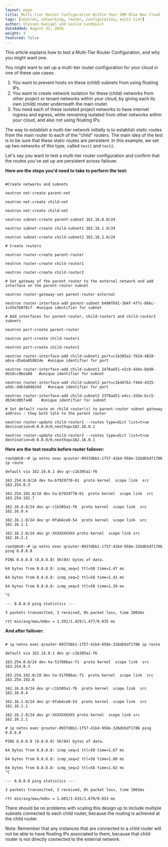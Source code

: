 ```yaml
---
layout: page
title: Multi-tier Router Configuration Within Your IBM Blue Box Cloud
tags: [neutron, networking, router, configuration, multi-tier]
author: Ulysses Kanigel and Leslie Lundquist
dateAdded: August 31, 2016
weight: 4
featured: false
---
```


This article explains how to test a Multi-Tier Router Configuration, and why you might want one.

You might want to set up a multi-tier router configuration for your cloud in one of these use cases:

1. You want to prevent hosts on these (child) subnets from using floating IPs.
2. You want to create network isolation for these (child) networks from other project or tenant networks within your cloud, by giving each its own (child) router underneath the main router.
3. You need each of these isolated project networks to have internet ingress and egress, while remaining isolated from other networks within your cloud, and also not using floating IPs.

The way to establish a multi-tier network initially is to establish static routes from the main router to each of the "child" routers. The main idea of the test is to be sure that these static routes are persistent. In this example, we set up two networks of this type, called `test1` and `test2`.

Let's say you want to test a multi-tier router configuration and confirm that the routes you've set up are persistent across failover.

**Here are the steps you'd need to take to perform the test:**

```

#Create networks and subnets

neutron net-create parent-net

neutron net-create child-net

neutron net-create child-net

neutron subnet-create parent-subnet 162.16.0.0/24

neutron subnet-create child-subnet1 162.16.1.0/24

neutron subnet-create child-subnet2 162.16.2.0/24

# Create routers

neutron router-create parent-router

neutron router-create child-router1

neutron router-create child-router2

# Set gateway of the parent router to the external network and add interface on the parent-router subnet

neutron router-gateway-set parent-router external

neutron router-interface-add parent-subnet b490f691-364f-4f7c-866c-1c45e7b8f8cf  #unique identifier for subnet

# Add interfaces for parent-router, child-router1 and child-router2 subnets

neutron port-create parent-router

neutron port-create child-router1

neutron port-create child-router2

neutron router-interface-add child-subnet1 port=c1b305a1-f634-4828-a6ce-d5a6a058824e  #unique identifier for port

neutron router-interface-add child-subnet1 2476ad51-e2cb-4d4e-bbd8-db18cc06ea88   #unique identifier for subnet

neutron router-interface-add child-subnet2 port=c1b467b1-f444-4325-a5dc-d4b3a04624d   #unique identifier for port

neutron router-interface-add child-subnet2 2378ad51-e4cc-2d3e-bcc5-db34cd05fa48    #unique identifier for subnet

# Set default route on child router(s) to parent-router subnet gateway address : they both talk to the parent router

neutron router-update child-router1 --routes type=dict list=true destination=0.0.0.0/0,nexthop=162.16.0.1

neutron router-update child-router2 --routes type=dict list=true destination=0.0.0.0/0,nexthop=162.16.0.1

```

**Here are the test results before router failover:**

```
root@ds0:~# ip netns exec qrouter-0937dbb1-1f57-41b4-958e-326db5df1786 ip route

default via 162.16.0.1 dev qr-c1b305a1-f6

163.254.0.0/24 dev ha-b7929778-61  proto kernel  scope link  src 163.254.0.3

163.254.192.0/18 dev ha-b7929778-61  proto kernel  scope link  src 163.254.192.7

162.16.0.0/24 dev qr-c1b305a1-f6  proto kernel  scope link  src 162.16.0.4

162.16.1.0/24 dev qr-9fab4ce0-54  proto kernel  scope link  src 162.16.1.1

162.16.2.0/24 dev gr-XXXXXXXXXX proto kernel  scope link src 162.16.2.1

root@ds0:~# ip netns exec qrouter-0937dbb1-1f57-41b4-958e-326db5df1786 ping 8.8.8.8

PING 8.8.8.8 (8.8.8.8) 56(84) bytes of data.

64 bytes from 8.8.8.8: icmp_seq=1 ttl=58 time=1.47 ms

64 bytes from 8.8.8.8: icmp_seq=2 ttl=58 time=1.41 ms

64 bytes from 8.8.8.8: icmp_seq=3 ttl=58 time=1.39 ms

^C

--- 8.8.8.8 ping statistics ---

3 packets transmitted, 3 received, 0% packet loss, time 2003ms

rtt min/avg/max/mdev = 1.391/1.429/1.477/0.035 ms

```

**And after failover:**

```

# ip netns exec qrouter-0937dbb1-1f57-41b4-958e-326db5df1786 ip route

default via 162.16.0.1 dev qr-c1b305a1-f6

163.254.0.0/24 dev ha-51f886ac-f1  proto kernel  scope link  src 163.254.0.3

163.254.192.0/18 dev ha-51f886ac-f1  proto kernel  scope link  src 163.254.192.6

162.16.0.0/24 dev qr-c1b305a1-f6  proto kernel  scope link  src 162.16.0.4

162.16.1.0/24 dev qr-9fab4ce0-54  proto kernel  scope link  src 162.16.1.1

162.16.2.0/24 dev gr-XXXXXXXXXX proto kernel  scope link src 162.16.2.1

# ip netns exec qrouter-0937dbb1-1f57-41b4-958e-326db5df1786 ping 8.8.8.8

PING 8.8.8.8 (8.8.8.8) 56(84) bytes of data.

64 bytes from 8.8.8.8: icmp_seq=1 ttl=58 time=1.67 ms

64 bytes from 8.8.8.8: icmp_seq=2 ttl=58 time=1.60 ms

64 bytes from 8.8.8.8: icmp_seq=2 ttl=58 time=1.62 ms
^C

--- 8.8.8.8 ping statistics ---

3 packets transmitted, 3 received, 0% packet loss, time 1001ms

rtt min/avg/max/mdev = 1.601/1.635/1.670/0.053 ms
```

There should be no problems with scaling this design up to include multiple subnets connected to each child router, because the routing is achieved at the child router. 

Note: Remember that any instances that are connected to a child router will not be able to have floating IPs associated to them, because that child router is not directly connected to the external network.
